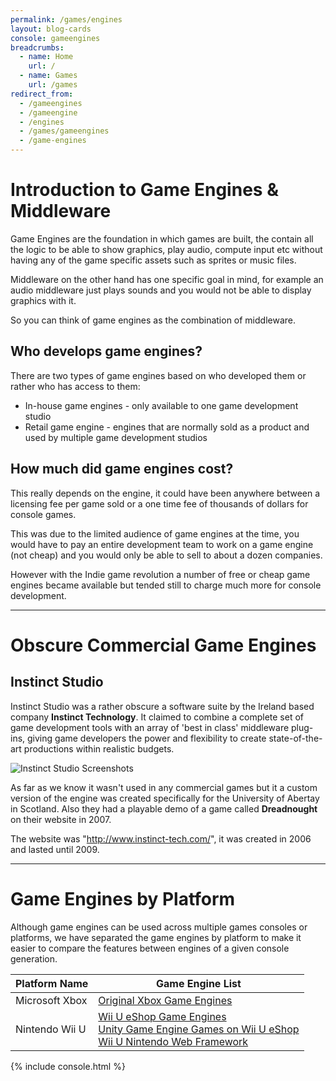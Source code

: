 ```yaml
---
permalink: /games/engines
layout: blog-cards
console: gameengines
breadcrumbs:
  - name: Home
    url: /
  - name: Games
    url: /games
redirect_from:
  - /gameengines
  - /gameengine
  - /engines
  - /games/gameengines
  - /game-engines
---
```

# Introduction to Game Engines & Middleware
Game Engines are the foundation in which games are built, the contain all the logic to be able to show graphics, play audio, compute input etc without having any of the game specific assets such as sprites or music files.

Middleware on the other hand has one specific goal in mind, for example an audio middleware just plays sounds and you would not be able to display graphics with it.

So you can think of game engines as the combination of middleware.

## Who develops game engines?
There are two types of game engines based on who developed them or rather who has access to them:

  - In-house game engines - only available to one game development studio
  - Retail game engine - engines that are normally sold as a product and used by multiple game development studios

## How much did game engines cost?
This really depends on the engine, it could have been anywhere between a licensing fee per game sold or a one time fee of thousands of dollars for console games.

This was due to the limited audience of game engines at the time, you would have to pay an entire development team to work on a game engine (not cheap) and you would only be able to sell to about a dozen companies.

However with the Indie game revolution a number of free or cheap game engines became available but tended still to charge much more for console development.

---
# Obscure Commercial Game Engines

## Instinct Studio
Instinct Studio was a rather obscure a software suite by the Ireland based company **Instinct Technology**. It claimed to combine a complete set of game development tools with an array of 'best in class' middleware plug-ins, giving game developers the power and flexibility to create state-of-the-art productions within realistic budgets.

![Instinct Studio Screenshots](https://github.com/user-attachments/assets/c332f749-9442-4ec1-abd4-64f35a015957)


As far as we know it wasn't used in any commercial games but it a custom version of the engine was created specifically for the University of Abertay in Scotland. Also they had a playable demo of a game called **Dreadnought** on their website in 2007.

The website was "http://www.instinct-tech.com/", it was created in 2006 and lasted until 2009.

---
# Game Engines by Platform 
Although game engines can be used across multiple games consoles or platforms, we have separated the game engines by platform to make it easier to compare the features between engines of a given console generation.

Platform Name | Game Engine List
---|---
Microsoft Xbox | [Original Xbox Game Engines](https://www.retroreversing.com/xbox-game-engines)
Nintendo Wii U | [Wii U eShop Game Engines](https://www.retroreversing.com/WiiUeShopEngines) <br /> [Unity Game Engine Games on Wii U eShop](https://www.retroreversing.com/WiiUUnity) <br /> [Wii U Nintendo Web Framework](https://www.retroreversing.com/WiiUNWF)


<div>
{% include console.html %}
</div>
